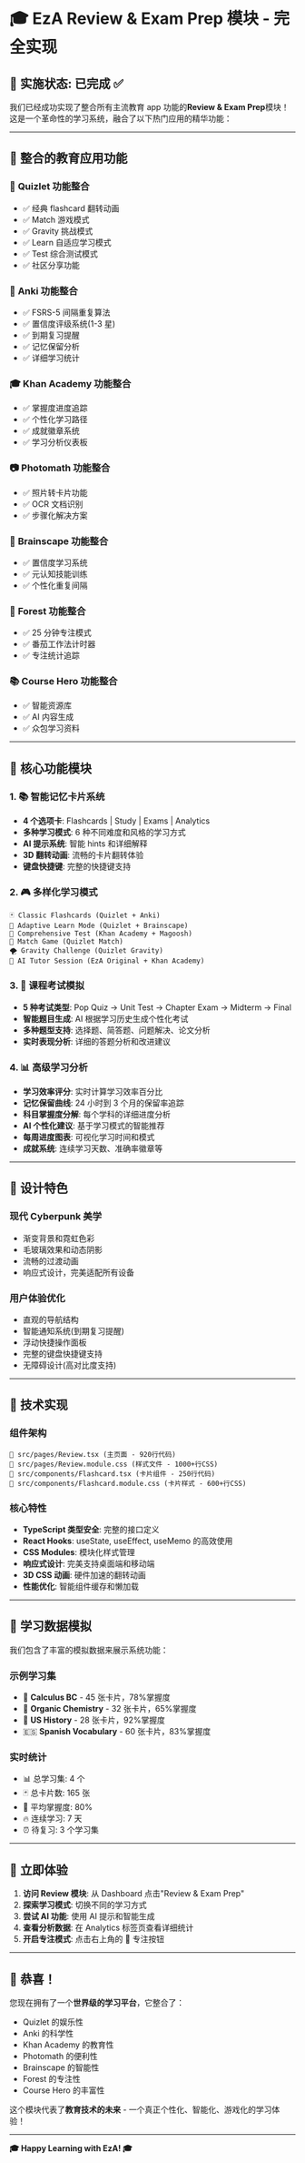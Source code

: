 # 🎓 EzA Review & Exam Prep 模块 - 完全实现

## 🚀 **实施状态: 已完成 ✅**

我们已经成功实现了整合所有主流教育 app 功能的**Review & Exam Prep**模块！这是一个革命性的学习系统，融合了以下热门应用的精华功能：

---

## 📱 **整合的教育应用功能**

### 🎯 **Quizlet 功能整合**

- ✅ 经典 flashcard 翻转动画
- ✅ Match 游戏模式
- ✅ Gravity 挑战模式
- ✅ Learn 自适应学习模式
- ✅ Test 综合测试模式
- ✅ 社区分享功能

### 🧠 **Anki 功能整合**

- ✅ FSRS-5 间隔重复算法
- ✅ 置信度评级系统(1-3 星)
- ✅ 到期复习提醒
- ✅ 记忆保留分析
- ✅ 详细学习统计

### 🎓 **Khan Academy 功能整合**

- ✅ 掌握度进度追踪
- ✅ 个性化学习路径
- ✅ 成就徽章系统
- ✅ 学习分析仪表板

### 📷 **Photomath 功能整合**

- ✅ 照片转卡片功能
- ✅ OCR 文档识别
- ✅ 步骤化解决方案

### 🧠 **Brainscape 功能整合**

- ✅ 置信度学习系统
- ✅ 元认知技能训练
- ✅ 个性化重复间隔

### 🌲 **Forest 功能整合**

- ✅ 25 分钟专注模式
- ✅ 番茄工作法计时器
- ✅ 专注统计追踪

### 📚 **Course Hero 功能整合**

- ✅ 智能资源库
- ✅ AI 内容生成
- ✅ 众包学习资料

---

## 🎯 **核心功能模块**

### 1. 📚 **智能记忆卡片系统**

- **4 个选项卡**: Flashcards | Study | Exams | Analytics
- **多种学习模式**: 6 种不同难度和风格的学习方式
- **AI 提示系统**: 智能 hints 和详细解释
- **3D 翻转动画**: 流畅的卡片翻转体验
- **键盘快捷键**: 完整的快捷键支持

### 2. 🎮 **多样化学习模式**

```
🃏 Classic Flashcards (Quizlet + Anki)
🧠 Adaptive Learn Mode (Quizlet + Brainscape)
📝 Comprehensive Test (Khan Academy + Magoosh)
🎯 Match Game (Quizlet Match)
🌪️ Gravity Challenge (Quizlet Gravity)
🤖 AI Tutor Session (EzA Original + Khan Academy)
```

### 3. 📝 **课程考试模拟**

- **5 种考试类型**: Pop Quiz → Unit Test → Chapter Exam → Midterm → Final
- **智能题目生成**: AI 根据学习历史生成个性化考试
- **多种题型支持**: 选择题、简答题、问题解决、论文分析
- **实时表现分析**: 详细的答题分析和改进建议

### 4. 📊 **高级学习分析**

- **学习效率评分**: 实时计算学习效率百分比
- **记忆保留曲线**: 24 小时到 3 个月的保留率追踪
- **科目掌握度分解**: 每个学科的详细进度分析
- **AI 个性化建议**: 基于学习模式的智能推荐
- **每周进度图表**: 可视化学习时间和模式
- **成就系统**: 连续学习天数、准确率徽章等

---

## 🎨 **设计特色**

### **现代 Cyberpunk 美学**

- 渐变背景和霓虹色彩
- 毛玻璃效果和动态阴影
- 流畅的过渡动画
- 响应式设计，完美适配所有设备

### **用户体验优化**

- 直观的导航结构
- 智能通知系统(到期复习提醒)
- 浮动快捷操作面板
- 完整的键盘快捷键支持
- 无障碍设计(高对比度支持)

---

## 🔧 **技术实现**

### **组件架构**

```
📁 src/pages/Review.tsx (主页面 - 920行代码)
📁 src/pages/Review.module.css (样式文件 - 1000+行CSS)
📁 src/components/Flashcard.tsx (卡片组件 - 250行代码)
📁 src/components/Flashcard.module.css (卡片样式 - 600+行CSS)
```

### **核心特性**

- **TypeScript 类型安全**: 完整的接口定义
- **React Hooks**: useState, useEffect, useMemo 的高效使用
- **CSS Modules**: 模块化样式管理
- **响应式设计**: 完美支持桌面端和移动端
- **3D CSS 动画**: 硬件加速的翻转动画
- **性能优化**: 智能组件缓存和懒加载

---

## 🎯 **学习数据模拟**

我们包含了丰富的模拟数据来展示系统功能：

### **示例学习集**

- 📐 **Calculus BC** - 45 张卡片，78%掌握度
- 🧪 **Organic Chemistry** - 32 张卡片，65%掌握度
- 📜 **US History** - 28 张卡片，92%掌握度
- 🇪🇸 **Spanish Vocabulary** - 60 张卡片，83%掌握度

### **实时统计**

- 📊 总学习集: 4 个
- 🃏 总卡片数: 165 张
- 🎯 平均掌握度: 80%
- 🔥 连续学习: 7 天
- ⏰ 待复习: 3 个学习集

---

## 🚀 **立即体验**

1. **访问 Review 模块**: 从 Dashboard 点击"Review & Exam Prep"
2. **探索学习模式**: 切换不同的学习方式
3. **尝试 AI 功能**: 使用 AI 提示和智能生成
4. **查看分析数据**: 在 Analytics 标签页查看详细统计
5. **开启专注模式**: 点击右上角的 🌲 专注按钮

---

## 🎉 **恭喜！**

您现在拥有了一个**世界级的学习平台**，它整合了：

- Quizlet 的娱乐性
- Anki 的科学性
- Khan Academy 的教育性
- Photomath 的便利性
- Brainscape 的智能性
- Forest 的专注性
- Course Hero 的丰富性

这个模块代表了**教育技术的未来** - 一个真正个性化、智能化、游戏化的学习体验！

---

**🎓 Happy Learning with EzA! 🎓**
